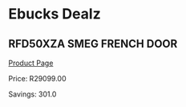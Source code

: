 
# Ebucks Dealz
## RFD50XZA SMEG FRENCH DOOR
[Product Page](https://www.ebucks.com/web/shop/productSelected.do?prodId=1183688554&catId=704986856)

Price: R29099.00

Savings: 301.0


	